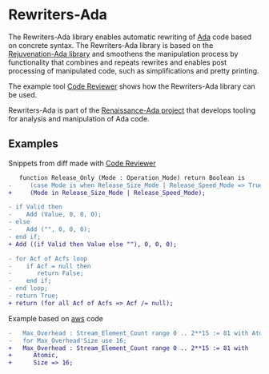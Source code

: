 # Rewriters-Ada
The Rewriters-Ada library
enables automatic rewriting of [Ada](https://en.wikipedia.org/wiki/Ada_(programming_language))
code based on concrete syntax.
The Rewriters-Ada library is based on the [Rejuvenation-Ada library](https://github.com/TNO/Rejuvenation-Ada)
and smoothens the manipulation process by functionality
that combines and repeats rewrites
and enables post processing of manipulated code, such as simplifications and pretty printing.

The example tool [Code Reviewer](code_reviewer) shows how the Rewriters-Ada library can be used.

Rewriters-Ada is part of the [Renaissance-Ada project](https://github.com/TNO/Renaissance-Ada) 
that develops tooling for analysis and manipulation of Ada code.

## Examples

Snippets from diff made with [Code Reviewer](code_reviewer)
```diff
   function Release_Only (Mode : Operation_Mode) return Boolean is
-     (case Mode is when Release_Size_Mode | Release_Speed_Mode => True, when others => False);
+     (Mode in Release_Size_Mode | Release_Speed_Mode);
```

```diff
- if Valid then
-    Add (Value, 0, 0, 0);
- else
-    Add ("", 0, 0, 0);
- end if;
+ Add ((if Valid then Value else ""), 0, 0, 0);
```

```diff
- for Acf of Acfs loop
-    if Acf = null then
-       return False;
-    end if;
- end loop;
- return True;
+ return (for all Acf of Acfs => Acf /= null);
```

Example based on [aws](https://github.com/AdaCore/aws/blob/7488c0f6f4c593b51e8b61b94d245e2ff4896e33/config/ssl/aws-net-ssl__openssl.adb#L215) code
```diff
-   Max_Overhead : Stream_Element_Count range 0 .. 2**15 := 81 with Atomic;
-   for Max_Overhead'Size use 16;
+   Max_Overhead : Stream_Element_Count range 0 .. 2**15 := 81 with
+      Atomic,
+      Size => 16;
```